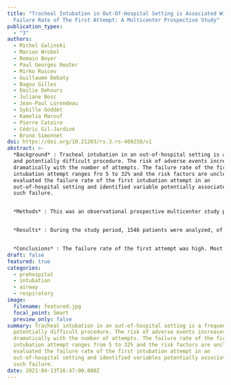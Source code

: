 ```yaml
---
title: "Tracheal Intubation in Out-Of-Hospital Setting is Associated With A High
  Failure Rate of The First Attempt: A Multicenter Prospective Study"
publication_types:
  - "3"
authors:
  - Michel Galinski
  - Marion Wrobel
  - Romain Boyer
  - Paul Georges Reuter
  - Mirko Ruscev
  - Guillaume Debaty
  - Bagou Gilles
  - Emilie Dehours
  - Juliane Bosc
  - Jean-Paul Lorendeau
  - Sybille Goddet
  - Kamelia Marouf
  - Pierre Catoire
  - Cédric Gil-Jardiné
  - Bruno Simonnet
doi: https://doi.org/10.21203/rs.3.rs-409258/v1
abstract: >-
  *Background* : Tracheal intubation in an out-of-hospital setting is a frequent
  and potentially difficult procedure. The risk of adverse events increases
  dramatically with the number of attempts. The failure rate of the first
  intubation attempt ranges fro 5 to 32% and the risk factors are unclear.We
  evaluated the failure rate of the first intubation attempt in an
  out-of-hospital setting and identified variable potentially associated with
  such failure.


  *Methods* : This was an observational prospective multicenter study performed over 17 months and involving 10 prehospital emergency medical units. Airway management for patients who needed tracheal intubation followed the national guidelines. Rapid sequence intubation with a sedative and myorelaxant drugs was systematically performed for spontaneously breathing patients. After each tracheal intubation, the operator was required to provide, by completing a data-collection form, information on operator and patient characteristics and the environmental conditions during the intubation. The primary endpoint was failure of the first intubation attempt.


  *Results* : During the study period, 1546 patients were analyzed, of whom 59% had cardiac arrest, and 486 intubations failed on the first attempt (31.4% [95% confidence interval = 30.2–32.6]). A multivariate analysis revealed that the following 7 of 28 factors were associated with an increased risk of a failed first intubation attempt: operator with fewer than 50 prior intubations, small inter-incisor space, limited extension of the head, macroglossia, ear/nose/throat tumor, cardiac arrest, and vomiting. The frequency of adverse events was 13.4% and increased with each additional attempt.


  *Conclusions* : The failure rate of the first attempt was high. Most risk factors could be identified only at the moment of occurrence and were not easily anticipated. Finally, the risk of complications increased with the number of attempts.
draft: false
featured: true
categories:
  - prehospital
  - intubation
  - airway
  - respiratory
image:
  filename: featured.jpg
  focal_point: Smart
  preview_only: false
summary: Tracheal intubation in an out-of-hospital setting is a frequent and
  potentially difficult procedure. The risk of adverse events increases
  dramatically with the number of attempts. The failure rate of the first
  intubation attempt ranges from 5 to 32% and the risk factors are unclear. We
  evaluated the failure rate of the first intubation attempt in an
  out-of-hospital setting and identified variables potentially associated with
  such failure.
date: 2021-04-13T16:47:00.000Z
---
```

